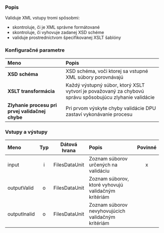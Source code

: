 ### Popis

Validuje XML vstupy tromi spôsobmi:
* skontroluje, či je XML správne formátované
* skontroluje, či vyhovuje zadanej XSD schéme
* validuje prostredníctvom špecifikovanej XSLT šablóny

### Konfiguračné parametre

| Meno | Popis |
|:----|:----|
|**XSD schéma** | XSD schéma, voči ktorej sa vstupné XML súbory porovnávajú |
|**XSLT transformácia** | Každý výstupný súbor, ktorý XSLT vytvorí je považovaný za chybovú správu spôsobujúcu zlyhanie validácie |
|**Zlyhanie procesu pri prvej validačnej chybe** | Pri prvom výskyte chyby validácie DPU zastaví vykonávanie procesu |

### Vstupy a výstupy ###

|Meno |Typ | Dátová hrana | Popis | Povinné |
|:--------|:------:|:------:|:-------------|:---------------------:|
|input        |i| FilesDataUnit | Zoznam súborov určených na validáciu |x|
|outputValid  |o| FilesDataUnit | Zoznam súborov, ktoré vyhovujú validačným kritériám ||
|outputInalid |o| FilesDataUnit | Zoznam súborov nevyhovujúcich validačným kritériám ||